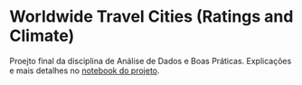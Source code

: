 #  Worldwide Travel Cities (Ratings and Climate)

Proejto final da disciplina de Análise de Dados e Boas Práticas.
Explicações e mais detalhes no [notebook do projeto]([url](https://github.com/mgabrielarn/travel_cities/blob/main/MVP_An%C3%A1lise_de_Dados_e_Boas_Pr%C3%A1ticas.ipynb)).
